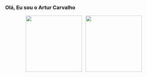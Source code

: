 ### Olá, Eu sou o Artur Carvalho

<div  align="center">
     <a href="https://github.com/ArturCarvalho0"></a>
     <img height="180em" src="https://github-readme-stats.vercel.app/api?username=ArturCarvalho0&hide_border=true&show_icons=true&theme=dracula&include_all_commits=true&count_private=true"/> &nbsp;
     <img height="180em" src="https://github-readme-stats.vercel.app/api/top-langs/?username=ArturCarvalho0&layout=compact&count_private=true&hide_border=true&theme=dracula&show_icons=true">
</div>

<!--
**ArturCarvalho0/ArturCarvalho0** is a ✨ _special_ ✨ repository because its `README.md` (this file) appears on your GitHub profile.

Here are some ideas to get you started:

- 🔭 I’m currently working on ...
- 🌱 I’m currently learning ...
- 👯 I’m looking to collaborate on ...
- 🤔 I’m looking for help with ...
- 💬 Ask me about ...
- 📫 How to reach me: ...
- 😄 Pronouns: ...
- ⚡ Fun fact: ...
-->
